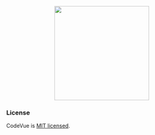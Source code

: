 <p align="center">
  <img width="250" src="https://fidelusperutravel.com/wp-content/uploads/2018/03/vuecode-01.png">
</p>

### License
CodeVue is [MIT licensed](./LICENSE).
